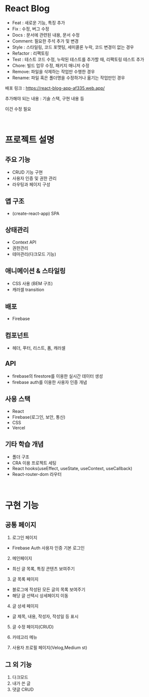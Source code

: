 # React Blog

- Feat : 새로운 기능, 특징 추가
- Fix : 수정, 버그 수정
- Docs : 문서에 관련된 내용, 문서 수정
- Comment: 필요한 주석 추가 및 변경
- Style : 스타일링, 코드 포맷팅, 세미콜론 누락, 코드 변경이 없는 경우
- Refactor : 리팩토링
- Test : 테스트 코드 수정, 누락된 테스트를 추가할 때, 리팩토링 테스트 추가
- Chore: 빌드 업무 수정, 패키지 매니저 수정
- Remove: 파일을 삭제하는 작업만 수행한 경우
- Rename: 파일 혹은 폴더명을 수정하거나 옮기는 작업만인 경우

배포 링크 : https://react-blog-app-af335.web.app/

추가해야 되는 내용 : 기술 스택, 구현 내용 등

이건 수정 필요

<br />

# 프로젝트 설명

## 주요 기능

- CRUD 기능 구현
- 사용자 인증 및 권한 관리
- 라우팅과 페이지 구성

## 앱 구조

- (create-react-app) SPA

## 상태관리

- Context API
- 권한관리
- 테마관리(다크모드 기능)

## 애니메이션 & 스타일링

- CSS 사용 (BEM 구조)
- 캐러셀 transition

## 배포

- Firebase

## 컴포넌트

- 헤더, 푸터, 리스트, 폼, 캐러셀

## API

- firebase의 firestore를 이용한 실시간 데이터 생성
- firebase auth를 이용한 사용자 인증 개념

## 사용 스택

- React
- Firebase(로그인, 보안, 통신)
- CSS
- Vercel

## 기타 학습 개념

- 폴더 구조
- CRA 이용 프로젝트 세팅
- React hooks(useEffect, useState, useContext, useCallback)
- React-router-dom 라우터

<br />

# 구현 기능

## 공통 페이지

1.  로그인 페이지

- Firebase Auth 사용자 인증 기본 로그인

2. 메인페이지

- 최신 글 목록, 특징 콘텐츠 보여주기

3. 글 목록 페이지

- 블로그에 작성된 모든 글의 목록 보여주기
- 해당 글 선택시 상세페이지 이동

4. 글 상세 페이지

- 글 제목, 내용, 작성자, 작성일 등 표시

5. 글 수정 페이지(CRUD)

6. 카테고리 메뉴

7. 사용자 프로필 페이지(Velog,Medium st)

## 그 외 기능

1. 다크모드
2. 내가 쓴 글
3. 댓글 CRUD
